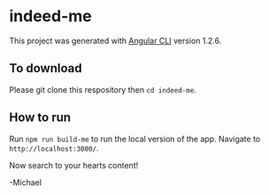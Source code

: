# indeed-me

This project was generated with [Angular CLI](https://github.com/angular/angular-cli) version 1.2.6.

## To download

Please git clone this respository then `cd indeed-me`.

## How to run

Run `npm run build-me` to run the local version of the app. Navigate to `http://localhost:3000/`. 

Now search to your hearts content!

-Michael
